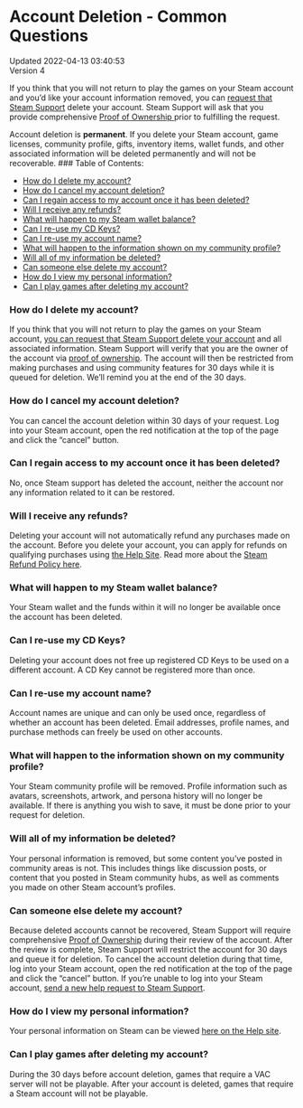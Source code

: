 # Account Deletion - Common Questions
Updated 2022-04-13 03:40:53  
Version 4  

If you think that you will not return to play the games on your Steam account and you’d like your account information removed, you can [request that Steam Support](https://help.steampowered.com/wizard/HelpDeleteAccount) delete your account. Steam Support will ask that you provide comprehensive [Proof of Ownership ](https://help.steampowered.com/en/faqs/view/40A0-8B4B-B54B-C51A) prior to fulfilling the request.  
  
  
Account deletion is **permanent**. If you delete your Steam account, game licenses, community profile, gifts, inventory items, wallet funds, and other associated information will be deleted permanently and will not be recoverable.  ### Table of Contents:

* [ How do I delete my account?](#howto)
* [How do I cancel my account deletion?](#howtocancel)
* [Can I regain access to my account once it has been deleted?](#howtorecover)
* [Will I receive any refunds?](#refunds)
* [What will happen to my Steam wallet balance?](#wallet)
* [Can I re-use my CD Keys?](#cdkeys)
* [Can I re-use my account name?](#accountname)
* [What will happen to the information shown on my community profile?](#publicprofile)
* [Will all of my information be deleted?](#whatremains)
* [Can someone else delete my account?](#malicious)
* [How do I view my personal information?](#viewmyinfo)
* [Can I play games after deleting my account?](#playgames)

  
  
  
### How do I delete my account? 
If you think that you will not return to play the games on your Steam account, [you can request that Steam Support delete your account](https://help.steampowered.com/wizard/HelpDeleteAccount) and all associated information. Steam Support will verify that you are the owner of the account via [proof of ownership](https://help.steampowered.com/en/faqs/view/40A0-8B4B-B54B-C51A). The account will then be restricted from making purchases and using community features for 30 days while it is queued for deletion. We’ll remind you at the end of the 30 days.      
### How do I cancel my account deletion? 
You can cancel the account deletion within 30 days of your request. Log into your Steam account, open the red notification at the top of the page and click the “cancel” button.      
### Can I regain access to my account once it has been deleted? 
No, once Steam support has deleted the account, neither the account nor any information related to it can be restored.      
### Will I receive any refunds? 
Deleting your account will not automatically refund any purchases made on the account. Before you delete your account, you can apply for refunds on qualifying purchases using [the Help Site](https://help.steampowered.com). Read more about the [Steam Refund Policy here](https://store.steampowered.com/steam_refunds/).      
### What will happen to my Steam wallet balance? 
Your Steam wallet and the funds within it will no longer be available once the account has been deleted.      
### Can I re-use my CD Keys? 
Deleting your account does not free up registered CD Keys to be used on a different account. A CD Key cannot be registered more than once.       
### Can I re-use my account name? 
Account names are unique and can only be used once, regardless of whether an account has been deleted. Email addresses, profile names, and purchase methods can freely be used on other accounts.      
### What will happen to the information shown on my community profile? 
Your Steam community profile will be removed. Profile information such as avatars, screenshots, artwork, and persona history will no longer be available. If there is anything you wish to save, it must be done prior to your request for deletion.      
### Will all of my information be deleted? 
Your personal information is removed, but some content you’ve posted in community areas is not. This includes things like discussion posts, or content that you posted in Steam community hubs, as well as comments you made on other Steam account’s profiles.      
### Can someone else delete my account? 
Because deleted accounts cannot be recovered, Steam Support will require comprehensive [Proof of Ownership](https://help.steampowered.com/en/faqs/view/40A0-8B4B-B54B-C51A) during their review of the account. After the review is complete, Steam Support will restrict the account for 30 days and queue it for deletion. To cancel the account deletion during that time, log into your Steam account, open the red notification at the top of the page and click the “cancel” button. If you’re unable to log into your Steam account, [send a new help request to Steam Support](https://help.steampowered.com).      
### How do I view my personal information? 
Your personal information on Steam can be viewed [here on the Help site](https://help.steampowered.com/accountdata).      
### Can I play games after deleting my account? 
During the 30 days before account deletion, games that require a VAC server will not be playable. After your account is deleted, games that require a Steam account will not be playable.